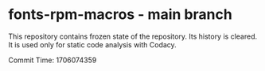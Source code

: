 # fonts-rpm-macros - main branch

This repository contains frozen state of the repository.
Its history is cleared. It is used only for static code
analysis with Codacy.

Commit Time: 1706074359